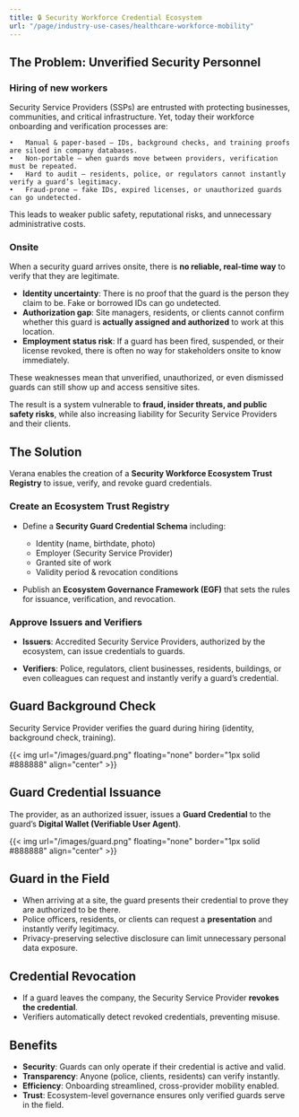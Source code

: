 ```yaml
---
title: 🔒 Security Workforce Credential Ecosystem
url: "/page/industry-use-cases/healthcare-workforce-mobility"
---
```


## The Problem: Unverified Security Personnel  

### Hiring of new workers

Security Service Providers (SSPs) are entrusted with protecting businesses, communities, and critical infrastructure. Yet, today their workforce onboarding and verification processes are:

	•	Manual & paper-based — IDs, background checks, and training proofs are siloed in company databases.
	•	Non-portable — when guards move between providers, verification must be repeated.
	•	Hard to audit — residents, police, or regulators cannot instantly verify a guard’s legitimacy.
	•	Fraud-prone — fake IDs, expired licenses, or unauthorized guards can go undetected.

This leads to weaker public safety, reputational risks, and unnecessary administrative costs.


### Onsite

When a security guard arrives onsite, there is **no reliable, real-time way** to verify that they are legitimate.  

- **Identity uncertainty**: There is no proof that the guard is the person they claim to be. Fake or borrowed IDs can go undetected.  
- **Authorization gap**: Site managers, residents, or clients cannot confirm whether this guard is **actually assigned and authorized** to work at this location.  
- **Employment status risk**: If a guard has been fired, suspended, or their license revoked, there is often no way for stakeholders onsite to know immediately.  

These weaknesses mean that unverified, unauthorized, or even dismissed guards can still show up and access sensitive sites.  

The result is a system vulnerable to **fraud, insider threats, and public safety risks**, while also increasing liability for Security Service Providers and their clients.  

## The Solution  

Verana enables the creation of a **Security Workforce Ecosystem Trust Registry** to issue, verify, and revoke guard credentials.  

### Create an Ecosystem Trust Registry  

- Define a **Security Guard Credential Schema** including:  
  - Identity (name, birthdate, photo)  
  - Employer (Security Service Provider)  
  - Granted site of work  
  - Validity period & revocation conditions  

- Publish an **Ecosystem Governance Framework (EGF)** that sets the rules for issuance, verification, and revocation.  

### Approve Issuers and Verifiers  

- **Issuers**: Accredited Security Service Providers, authorized by the ecosystem, can issue credentials to guards.


- **Verifiers**: Police, regulators, client businesses, residents, buildings, or even colleagues can request and instantly verify a guard’s credential.  

## Guard Background Check  

Security Service Provider verifies the guard during hiring (identity, background check, training).

{{< img url="/images/guard.png" floating="none" border="1px solid #888888" align="center" >}}

## Guard Credential Issuance

The provider, as an authorized issuer, issues a **Guard Credential** to the guard’s **Digital Wallet (Verifiable User Agent)**.  

{{< img url="/images/guard.png" floating="none" border="1px solid #888888" align="center" >}}

## Guard in the Field  

- When arriving at a site, the guard presents their credential to prove they are authorized to be there.  
- Police officers, residents, or clients can request a **presentation** and instantly verify legitimacy.  
- Privacy-preserving selective disclosure can limit unnecessary personal data exposure.  

## Credential Revocation  

- If a guard leaves the company, the Security Service Provider **revokes the credential**.  
- Verifiers automatically detect revoked credentials, preventing misuse.  

## Benefits  

- **Security**: Guards can only operate if their credential is active and valid.  
- **Transparency**: Anyone (police, clients, residents) can verify instantly.  
- **Efficiency**: Onboarding streamlined, cross-provider mobility enabled.  
- **Trust**: Ecosystem-level governance ensures only verified guards serve in the field.  
